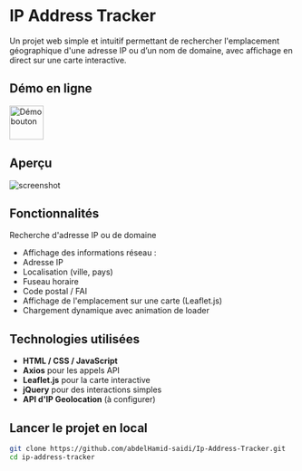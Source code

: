 # IP Address Tracker

Un projet web simple et intuitif permettant de rechercher l'emplacement géographique d'une adresse IP ou d’un nom de domaine, avec affichage en direct sur une carte interactive.


##  Démo en ligne

  <a href="https://abdelhamid-saidi.github.io/Ip-Address-Tracker/" target="_blank">
    <img src="https://github.com/user-attachments/assets/c32a4077-64b0-4caf-8b45-fdabc651e6d4" alt="Démo bouton" height="60">
  </a>

  

## Aperçu

![screenshot](https://github.com/user-attachments/assets/37913e3f-db79-48c5-92e4-55d0e43ec400)



## Fonctionnalités

Recherche d'adresse IP ou de domaine
-  Affichage des informations réseau :
  - Adresse IP
  - Localisation (ville, pays)
  - Fuseau horaire
  - Code postal / FAI
-  Affichage de l'emplacement sur une carte (Leaflet.js)
-  Chargement dynamique avec animation de loader



## Technologies utilisées

- **HTML / CSS / JavaScript**
- **Axios** pour les appels API
- **Leaflet.js** pour la carte interactive
- **jQuery** pour des interactions simples
- **API d'IP Geolocation** (à configurer)



## Lancer le projet en local

```bash
git clone https://github.com/abdelHamid-saidi/Ip-Address-Tracker.git
cd ip-address-tracker
